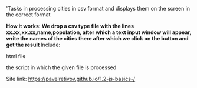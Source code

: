 'Tasks in processing cities in csv format and displays them on the screen in the correct format 

<strong>How it works:
We drop a csv type file with the lines xx.xx,xx.xx,name,population, after which a text input window will appear, write the names of the cities there
after which we click on the button and get the result
</strong>
Include:

html file

the script in which the given file is processed 

Site link: https://pavelretivov.github.io/1.2-js-basics-/
